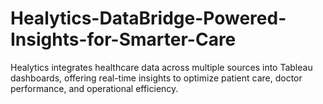 # Healytics-DataBridge-Powered-Insights-for-Smarter-Care
Healytics integrates healthcare data across multiple sources into Tableau dashboards, offering real-time insights to optimize patient care, doctor performance, and operational efficiency.
